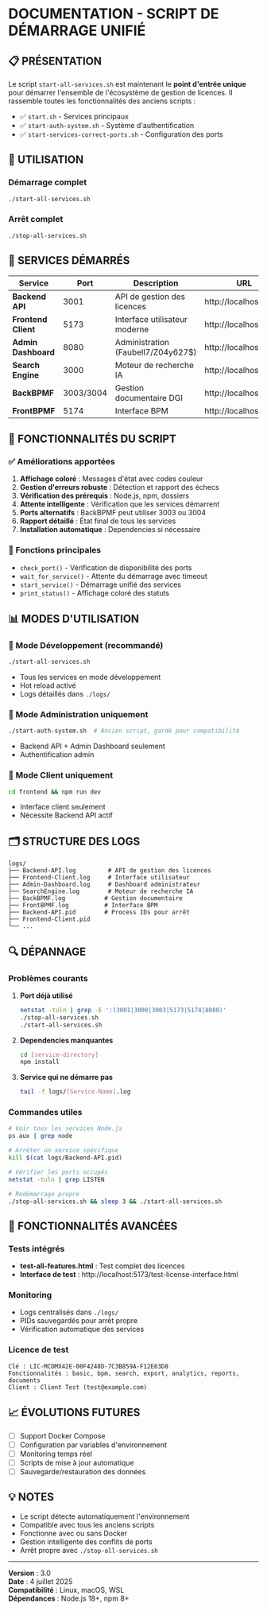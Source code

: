 # DOCUMENTATION - SCRIPT DE DÉMARRAGE UNIFIÉ

## 📋 PRÉSENTATION

Le script `start-all-services.sh` est maintenant le **point d'entrée unique** pour démarrer l'ensemble de l'écosystème de gestion de licences. Il rassemble toutes les fonctionnalités des anciens scripts :

- ✅ `start.sh` - Services principaux
- ✅ `start-auth-system.sh` - Système d'authentification
- ✅ `start-services-correct-ports.sh` - Configuration des ports

## 🚀 UTILISATION

### Démarrage complet
```bash
./start-all-services.sh
```

### Arrêt complet
```bash
./stop-all-services.sh
```

## 🎯 SERVICES DÉMARRÉS

| Service | Port | Description | URL |
|---------|------|-------------|-----|
| **Backend API** | 3001 | API de gestion des licences | http://localhost:3001 |
| **Frontend Client** | 5173 | Interface utilisateur moderne | http://localhost:5173 |
| **Admin Dashboard** | 8080 | Administration (Faubell7/Z04y627$) | http://localhost:8080 |
| **Search Engine** | 3000 | Moteur de recherche IA | http://localhost:3000 |
| **BackBPMF** | 3003/3004 | Gestion documentaire DGI | http://localhost:3003 |
| **FrontBPMF** | 5174 | Interface BPM | http://localhost:5174 |

## 🎨 FONCTIONNALITÉS DU SCRIPT

### ✅ Améliorations apportées

1. **Affichage coloré** : Messages d'état avec codes couleur
2. **Gestion d'erreurs robuste** : Détection et rapport des échecs
3. **Vérification des prérequis** : Node.js, npm, dossiers
4. **Attente intelligente** : Vérification que les services démarrent
5. **Ports alternatifs** : BackBPMF peut utiliser 3003 ou 3004
6. **Rapport détaillé** : État final de tous les services
7. **Installation automatique** : Dependencies si nécessaire

### 🔧 Fonctions principales

- `check_port()` - Vérification de disponibilité des ports
- `wait_for_service()` - Attente du démarrage avec timeout
- `start_service()` - Démarrage unifié des services
- `print_status()` - Affichage coloré des statuts

## 📊 MODES D'UTILISATION

### 🎯 Mode Développement (recommandé)
```bash
./start-all-services.sh
```
- Tous les services en mode développement
- Hot reload activé
- Logs détaillés dans `./logs/`

### 🔐 Mode Administration uniquement
```bash
./start-auth-system.sh  # Ancien script, gardé pour compatibilité
```
- Backend API + Admin Dashboard seulement
- Authentification admin

### 📱 Mode Client uniquement
```bash
cd frontend && npm run dev
```
- Interface client seulement
- Nécessite Backend API actif

## 🗂️ STRUCTURE DES LOGS

```
logs/
├── Backend-API.log         # API de gestion des licences
├── Frontend-Client.log     # Interface utilisateur
├── Admin-Dashboard.log     # Dashboard administrateur
├── SearchEngine.log        # Moteur de recherche IA
├── BackBPMF.log           # Gestion documentaire
├── FrontBPMF.log          # Interface BPM
├── Backend-API.pid        # Process IDs pour arrêt
├── Frontend-Client.pid
└── ...
```

## 🔍 DÉPANNAGE

### Problèmes courants

1. **Port déjà utilisé**
   ```bash
   netstat -tuln | grep -E ':(3001|3000|3003|5173|5174|8080)'
   ./stop-all-services.sh
   ./start-all-services.sh
   ```

2. **Dependencies manquantes**
   ```bash
   cd [service-directory]
   npm install
   ```

3. **Service qui ne démarre pas**
   ```bash
   tail -f logs/[Service-Name].log
   ```

### Commandes utiles

```bash
# Voir tous les services Node.js
ps aux | grep node

# Arrêter un service spécifique
kill $(cat logs/Backend-API.pid)

# Vérifier les ports occupés
netstat -tuln | grep LISTEN

# Redémarrage propre
./stop-all-services.sh && sleep 3 && ./start-all-services.sh
```

## 🎁 FONCTIONNALITÉS AVANCÉES

### Tests intégrés
- **test-all-features.html** : Test complet des licences
- **Interface de test** : http://localhost:5173/test-license-interface.html

### Monitoring
- Logs centralisés dans `./logs/`
- PIDs sauvegardés pour arrêt propre
- Vérification automatique des services

### Licence de test
```
Clé : LIC-MCDMX42E-00F4248D-7C3B859A-F12E63D8
Fonctionnalités : basic, bpm, search, export, analytics, reports, documents
Client : Client Test (test@example.com)
```

## 📈 ÉVOLUTIONS FUTURES

- [ ] Support Docker Compose
- [ ] Configuration par variables d'environnement
- [ ] Monitoring temps réel
- [ ] Scripts de mise à jour automatique
- [ ] Sauvegarde/restauration des données

## 💡 NOTES

- Le script détecte automatiquement l'environnement
- Compatible avec tous les anciens scripts
- Fonctionne avec ou sans Docker
- Gestion intelligente des conflits de ports
- Arrêt propre avec `./stop-all-services.sh`

---

**Version** : 3.0  
**Date** : 4 juillet 2025  
**Compatibilité** : Linux, macOS, WSL  
**Dépendances** : Node.js 18+, npm 8+

